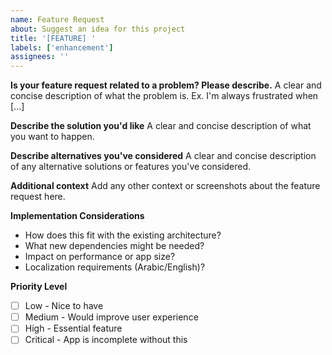 ```yaml
---
name: Feature Request
about: Suggest an idea for this project
title: '[FEATURE] '
labels: ['enhancement']
assignees: ''
---
```


**Is your feature request related to a problem? Please describe.**
A clear and concise description of what the problem is. Ex. I'm always frustrated when [...]

**Describe the solution you'd like**
A clear and concise description of what you want to happen.

**Describe alternatives you've considered**
A clear and concise description of any alternative solutions or features you've considered.

**Additional context**
Add any other context or screenshots about the feature request here.

**Implementation Considerations**
- How does this fit with the existing architecture?
- What new dependencies might be needed?
- Impact on performance or app size?
- Localization requirements (Arabic/English)?

**Priority Level**
- [ ] Low - Nice to have
- [ ] Medium - Would improve user experience
- [ ] High - Essential feature
- [ ] Critical - App is incomplete without this